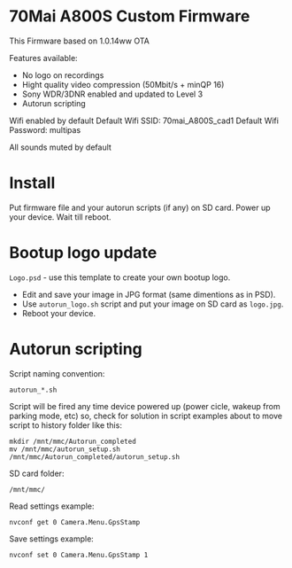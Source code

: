# 70Mai A800S Custom Firmware
This Firmware based on 1.0.14ww OTA

Features available:

- No logo on recordings
- Hight quality video compression (50Mbit/s + minQP 16)
- Sony WDR/3DNR enabled and updated to Level 3
- Autorun scripting

Wifi enabled by default
Default Wifi SSID: 70mai_A800S_cad1
Default Wifi Password: multipas

All sounds muted by default

# Install

Put firmware file and your autorun scripts (if any) on SD card.
Power up your device.
Wait till reboot.

# Bootup logo update

`Logo.psd` - use this template to create your own bootup logo.

- Edit and save your image in JPG format (same dimentions as in PSD).
- Use `autorun_logo.sh` script and put your image on SD card as `logo.jpg`.
- Reboot your device.

# Autorun scripting

Script naming convention:

`autorun_*.sh`

Script will be fired any time device powered up (power cicle, wakeup from parking mode, etc) so, check for solution in script examples about to move script to history folder like this:

```
mkdir /mnt/mmc/Autorun_completed
mv /mnt/mmc/autorun_setup.sh /mnt/mmc/Autorun_completed/autorun_setup.sh
```

SD card folder:

`/mnt/mmc/`

Read settings example:

`nvconf get 0 Camera.Menu.GpsStamp`

Save settings example:

`nvconf set 0 Camera.Menu.GpsStamp 1`
